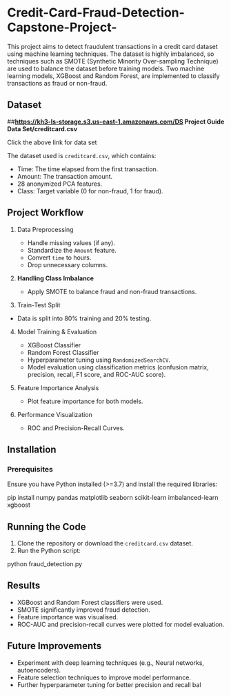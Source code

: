# Credit-Card-Fraud-Detection-Capstone-Project-
This project aims to detect fraudulent transactions in a credit card dataset using machine learning techniques. The dataset is highly imbalanced, so techniques such as SMOTE (Synthetic Minority Over-sampling Technique) are used to balance the dataset before training models. Two machine learning models, XGBoost and Random Forest, are implemented to classify transactions as fraud or non-fraud.

## Dataset
##**https://kh3-ls-storage.s3.us-east-1.amazonaws.com/DS Project Guide Data Set/creditcard.csv**


Click the above link for data set 


The dataset used is `creditcard.csv`, which contains:

* Time: The time elapsed from the first transaction.  
* Amount: The transaction amount.  
* 28 anonymized PCA features.  
* Class: Target variable (0 for non-fraud, 1 for fraud).

## Project Workflow

1. Data Preprocessing

   * Handle missing values (if any).  
   * Standardize the `Amount` feature.  
   * Convert `time` to hours.  
   * Drop unnecessary columns.  
2. **Handling Class Imbalance**

   * Apply SMOTE to balance fraud and non-fraud transactions.  
3. Train-Test Split
* Data is split into 80% training and 20% testing.
  
4. Model Training & Evaluation

   * XGBoost Classifier  
   * Random Forest Classifier  
   * Hyperparameter tuning using `RandomizedSearchCV`.  
   * Model evaluation using classification metrics (confusion matrix, precision, recall, F1 score, and ROC-AUC score).  
5. Feature Importance Analysis

   * Plot feature importance for both models.  
6. Performance Visualization

   * ROC and Precision-Recall Curves.

## Installation

### Prerequisites

Ensure you have Python installed (\>=3.7) and install the required libraries:

pip install numpy pandas matplotlib seaborn scikit-learn imbalanced-learn xgboost

## Running the Code

1. Clone the repository or download the `creditcard.csv` dataset.  
2. Run the Python script:

python fraud\_detection.py

## Results

* XGBoost and Random Forest classifiers were used.  
* SMOTE significantly improved fraud detection.  
* Feature importance was visualised.  
* ROC-AUC and precision-recall curves were plotted for model evaluation.

## Future Improvements

* Experiment with deep learning techniques (e.g., Neural networks, autoencoders).  
* Feature selection techniques to improve model performance.  
* Further hyperparameter tuning for better precision and recall bal
